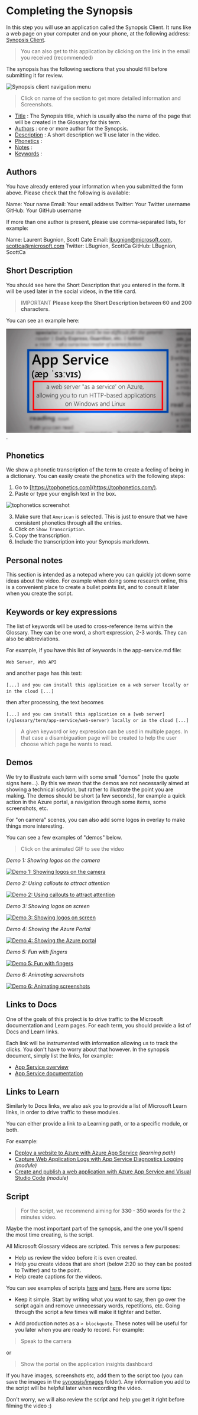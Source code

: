 # Completing the Synopsis

In this step you will use an application called the Synopsis Client. It runs like a web page on your computer and on your phone, at the following address: [Synopsis Client](https://www.ms-glossary-synopsis.cloud). 

> You can also get to this application by clicking on the link in the email you received (recommended) 

The synopsis has the following sections that you should fill before submitting it for review.

![Synopsis client navigation menu](TODO)

> Click on name of the section to get more detailed information and Screenshots. 

- [Title](TODO) : The Synopsis title, which is usually also the name of the page that will be created in the Glossary for this term. 
- [Authors](TODO) : one or more author for the Synopsis. 
- [Description](TODO) : A short description we'll use later in the video. 
- [Phonetics](TODO) : 
- [Notes](TODO) : 
- [Keywords](TODO) : 

## Authors

You have already entered your information when you submitted the form above. Please check that the following is available:

Name: Your name
Email: Your email address
Twitter: Your Twitter username
GitHub: Your GitHub username

If more than one author is present, please use comma-separated lists, for example:

Name: Laurent Bugnion, Scott Cate
Email: lbugnion@microsoft.com, scottca@microsoft.com
Twitter: LBugnion, ScottCa
GitHub: LBugnion, ScottCa

## Short Description

You should see here the Short Description that you entered in the form. It will be used later in the social videos, in the title card. 

> IMPORTANT **Please keep the Short Description between 60 and 200 characters**.

You can see an example here:

![Microsoft Glossary Social Video Title Card](./images/ShortDescription.png).

## Phonetics

We show a phonetic transcription of the term to create a feeling of being in a dictionary. You can easily create the phonetics with the following steps:

1. Go to [https://tophonetics.com](https://tophonetics.com/).
2. Paste or type your english text in the box.

![tophonetics screenshot](images/2020-04-29_17-21-27.png)

3. Make sure that `American` is selected. This is just to ensure that we have consistent phonetics through all the entries.
4. Click on `Show Transcription`.
5. Copy the transcription.
6. Include the transcription into your Synopsis markdown.

## Personal notes

This section is intended as a notepad where you can quickly jot down some ideas about the video. For example when doing some research online, this is a convenient place to create a bullet points list, and to consult it later when you create the script.

## Keywords or key expressions

The list of keywords will be used to cross-reference items within the Glossary. They can be one word, a short expression, 2-3 words. They can also be abbreviations.

For example, if you have this list of keywords in the app-service.md file:

`Web Server, Web API`

and another page has this text:

`[...] and you can install this application on a web server locally or in the cloud [...]`

then after processing, the text becomes

`[...] and you can install this application on a [web server](/glossary/term/app-service/web-server) locally or in the cloud [...]`

> A given keyword or key expression can be used in multiple pages. In that case a disambiguation page will be created to help the user choose which page he wants to read.

## Demos

We try to illustrate each term with some small "demos" (note the quote signs here...). By this we mean that the demos are not necessarily aimed at showing a technical solution, but rather to illustrate the point you are making. The demos should be short (a few seconds), for example a quick action in the Azure portal, a navigation through some items, some screenshots, etc.

For "on camera" scenes, you can also add some logos in overlay to make things more interesting.

You can see a few examples of "demos" below.

> Click on the animated GIF to see the video

*Demo 1: Showing logos on the camera*

[![Demo 1: Showing logos on the camera](images/Demo1-OnScreenCallouts.gif)](https://1drv.ms/v/s!As15SQCXjw37tthGrnjGJNK8uT8XRw?e=VY5Lwr)

*Demo 2: Using callouts to attract attention*

[![Demo 2: Using callouts to attract attention](images/Demo2-BorderCallouts.gif)](https://1drv.ms/v/s!As15SQCXjw37tthH6xdeBGgqSVOPOg?e=NOwesH)

*Demo 3: Showing logos on screen*

[![Demo 3: Showing logos on screen](images/Demo3-OnScreenLogos.gif)](https://1drv.ms/v/s!As15SQCXjw37tthIYGn9rzf9tRZaLA?e=AfTzoK)

*Demo 4: Showing the Azure Portal*

[![Demo 4: Showing the Azure portal](images/Demo4-PortalDemo.gif)](https://1drv.ms/v/s!As15SQCXjw37tthJdVQQzrdUNrqPRg?e=RHAnSb)

*Demo 5: Fun with fingers*

[![Demo 5: Fun with fingers](images/Demo5-FunWithFingers.gif)](https://1drv.ms/v/s!As15SQCXjw37tthKJMVdNC3amneSXw?e=R27JHc)

*Demo 6: Animating screenshots*

[![Demo 6: Animating screenshots](images/Demo6-AnimatingScreenshots.gif)](https://1drv.ms/v/s!As15SQCXjw37tthL7pjFWq_uFE7PRQ?e=dgWubC)

## Links to Docs

One of the goals of this project is to drive traffic to the Microsoft documentation and Learn pages. For each term, you should provide a list of Docs and Learn links.

Each link will be instrumented with information allowing us to track the clicks. You don't have to worry about that however. In the synopsis document, simply list the links, for example:

- [App Service overview](https://docs.microsoft.com/azure/app-service/overview)
- [App Service documentation](https://docs.microsoft.com/azure/app-service)

## Links to Learn

Similarly to Docs links, we also ask you to provide a list of Microsoft Learn links, in order to drive traffic to these modules. 

You can either provide a link to a Learning path, or to a specific module, or both.

For example:

- [Deploy a website to Azure with Azure App Service](https://docs.microsoft.com/learn/paths/deploy-a-website-with-azure-app-service) *(learning path)*
- [Capture Web Application Logs with App Service Diagnostics Logging](https://docs.microsoft.com/learn/modules/capture-application-logs-app-service) *(module)*
- [Create and publish a web application with Azure App Service and Visual Studio Code](https://docs.microsoft.com/learn/modules/create-publish-webapp-app-service-vs-code) *(module)*

## Script

> For the script, we recommend aiming for **330 - 350 words** for the 2 minutes video.

Maybe the most important part of the synopsis, and the one you'll spend the most time creating, is the script.

All Microsoft Glossary videos are scripted. This serves a few purposes:

- Help us review the video before it is even created.
- Help you create videos that are short (below 2:20 so they can be posted to Twitter) and to the point.
- Help create captions for the videos.

You can see examples of scripts [here](../synopsis/aad.md#script) and [here](../synopsis/app-service.md#script). Here are some tips:

- Keep it simple. Start by writing what you want to say, then go over the script again and remove unnecessary words, repetitions, etc. Going through the script a few times will make it tighter and better.

- Add production notes as a `> blockquote`. These notes will be useful for you later when you are ready to record. For example:

> Speak to the camera

or

> Show the portal on the application insights dashboard

If you have images, screenshots etc, add them to the script too (you can save the images in the [synopsis/images](../synopsis/images/) folder). Any information you add to the script will be helpful later when recording the video.

Don't worry, we will also review the script and help you get it right before filming the video :)
